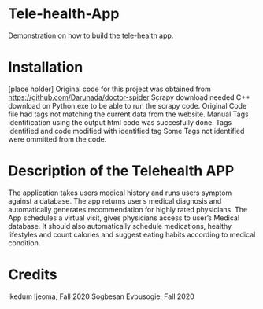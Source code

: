 # Tele-health-App
Demonstration on how to build the tele-health app.  

# Installation
 [place holder]
 Original code for this project was obtained from https://github.com/Darunada/doctor-spider
 Scrapy download needed C++ download on Python.exe to be able to run the scrapy code.
 Original Code file had tags not matching the current data from the website.
 Manual Tags identification using the output html code was succesfully done.
 Tags identified and code modified with identified tag
 Some Tags not identified were ommitted from the code. 



# Description of the Telehealth APP
 The application takes users medical history and runs users symptom against a database. The app returns user’s medical diagnosis and automatically generates recommendation for highly rated physicians. The App schedules a virtual visit, gives physicians access to user’s Medical database. It should also automatically schedule medications, healthy lifestyles and count calories and suggest eating habits according to medical condition.

# Credits
Ikedum Ijeoma,   Fall 2020
Sogbesan Evbusogie,  Fall 2020

